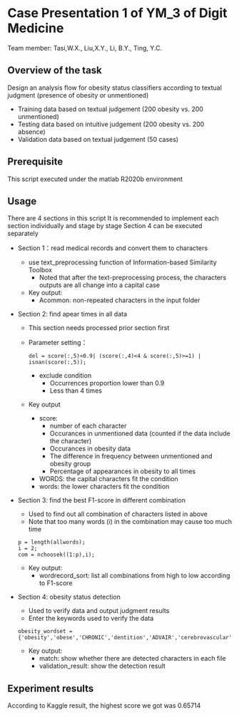 # Case Presentation 1 of YM_3 of Digit Medicine

Team member: Tasi,W.X., Liu,X.Y., Li, B.Y., Ting, Y.C.

Overview of the task
---------
Design an analysis flow for obesity status classifiers according to textual judgment (presence of obesity or unmentioned)
- Training data based on textual judgement (200 obesity vs. 200 unmentioned)
- Testing data based on intuitive judgement (200 obesity vs. 200 absence)
- Validation data based on textual judgement (50 cases)


Prerequisite
------
This script executed under the matlab R2020b environment

Usage
-----
There are 4 sections in this script
It is recommended to implement each section individually and stage by stage
Section 4 can be executed separately

- Section 1：read medical records and convert them to characters
  - use text_preprocessing function of Information-based Similarity Toolbox
    - Noted that after the text-preprocessing process, the characters outputs are all change into a capital case
  - Key output:
    - Acommon: non-repeated characters in the input folder 

- Section 2: find apear times in all data
  - This section needs processed prior section first
  - Parameter setting：
    ```
    del = score(:,5)<0.9| (score(:,4)<4 & score(:,5)>=1) | isnan(score(:,5));
    ```
    - exclude condition
      - Occurrences proportion lower than 0.9 
      - Less than 4 times
 
  - Key output
    - score:
      - number of each character
      - Occurances in unmentioned data (counted if the data include the character)
      - Occurances in obesity data
      - The difference in frequency between unmentioned and obesity group
      - Percentage of appearances in obesity to all times
    - WORDS: the capital characters fit the condition
    - words: the lower characters fit the condition

- Section 3: find the best F1-score in different combination
    - Used to find out all combination of characters listed in above
    - Note that too many words (i) in the combination may cause too much time
    ```
    p = length(allwords);
    i = 2; 
    com = nchoosek((1:p),i);
    ```
    - Key output:
      - wordrecord_sort: list all combinations from high to low according to F1-score 

- Section 4: obesity status detection
    -  Used to verify data and output judgment results
    -  Enter the keywords used to verify the data
    ```
    obesity_wordset = {'obesity','obese','CHRONIC','dentition','ADVAIR','cerebrovascular'};
    ```
    - Key output:
       - match: show whether there are detected characters in each file
       - validation_result: show the detection result


Experiment results
------------
According to Kaggle result, the highest score we got was 0.65714 

